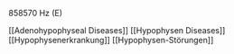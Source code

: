 858570 Hz (E)

[[Adenohypophyseal Diseases]]
[[Hypophysen Diseases]]
[[Hypophysenerkrankung]]
[[Hypophysen-Störungen]]